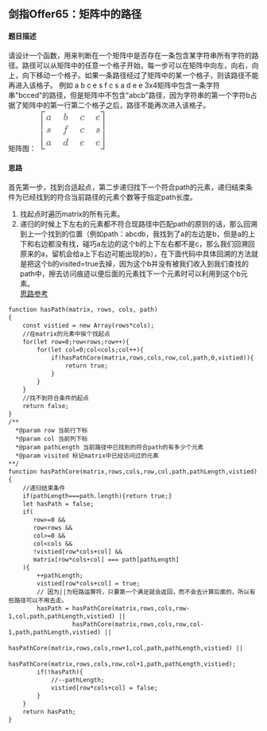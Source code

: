## 剑指Offer65：矩阵中的路径
#### 题目描述
请设计一个函数，用来判断在一个矩阵中是否存在一条包含某字符串所有字符的路径。路径可以从矩阵中的任意一个格子开始，每一步可以在矩阵中向左，向右，向上，向下移动一个格子。如果一条路径经过了矩阵中的某一个格子，则该路径不能再进入该格子。 例如 a b c e s f c s a d e e 3x4矩阵中包含一条字符串"bcced"的路径，但是矩阵中不包含"abcb"路径，因为字符串的第一个字符b占据了矩阵中的第一行第二个格子之后，路径不能再次进入该格子。  
矩阵图：![](./static/65.jpg)  
#### 思路
首先第一步，找到合适起点，第二步递归找下一个符合path的元素，递归结束条件为已经找到的符合当前路径的元素个数等于指定path长度。  
1. 找起点时遍历matrix的所有元素。  
2. 递归的时候上下左右的元素都不符合现路径中匹配path的原则的话，那么回溯到上一个找到的位置（例如path：abcdb，我找到了a的左边是b，但是a的上下和右边都没有找，碰巧a左边的这个b的上下左右都不是c，那么我们回溯回原来的a，留机会给a上下右边可能出现的b），在下面代码中具体回溯的方法就是把这个b的visited=true去掉，因为这个b并没有被我们收入到我们查找的path中，擦去访问痕迹以便后面的元素找下一个元素时可以利用到这个b元素。  
[思路参考](https://cuijiahua.com/blog/2018/02/basis_65.html)  
```
function hasPath(matrix, rows, cols, path)
{
    const vistied = new Array(rows*cols);
    //在matrix的元素中挨个找起点
    for(let row=0;row<rows;row++){
        for(let col=0;col<cols;col++){
            if(hasPathCore(matrix,rows,cols,row,col,path,0,vistied)){
                return true;
            }
        }
    }
    //找不到符合条件的起点
    return false;
}
/**
  *@param row 当前行下标
  *@param col 当前列下标
  *@param pathLength 当前路径中已找到的符合path的有多少个元素
  *@param visited 标记matrix中已经访问过的元素
**/
function hasPathCore(matrix,rows,cols,row,col,path,pathLength,vistied){
    //递归结束条件
    if(pathLength===path.length){return true;}
    let hasPath = false;
    if(
       row>=0 &&
       row<rows &&
       col>=0 &&
       col<cols &&
       !vistied[row*cols+col] &&
       matrix[row*cols+col] === path[pathLength]
    ){
        ++pathLength;
        vistied[row*cols+col] = true;
		// 因为||为短路运算符，只要第一个满足就会返回，而不会去计算后面的，所以有些路径可以不用去走。
        hasPath = hasPathCore(matrix,rows,cols,row-1,col,path,pathLength,vistied) ||
                  hasPathCore(matrix,rows,cols,row,col-1,path,pathLength,vistied) ||
                  hasPathCore(matrix,rows,cols,row+1,col,path,pathLength,vistied) ||
                  hasPathCore(matrix,rows,cols,row,col+1,path,pathLength,vistied);
        if(!hasPath){
            //--pathLength;
            vistied[row*cols+col] = false;
        }
    }
    return hasPath;
}
```
